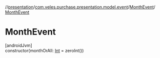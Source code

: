 //[presentation](../../../index.md)/[com.veles.purchase.presentation.model.event](../index.md)/[MonthEvent](index.md)/[MonthEvent](-month-event.md)

# MonthEvent

[androidJvm]\
constructor(monthOrAll: [Int](https://kotlinlang.org/api/latest/jvm/stdlib/kotlin/-int/index.html) = zeroInt())
